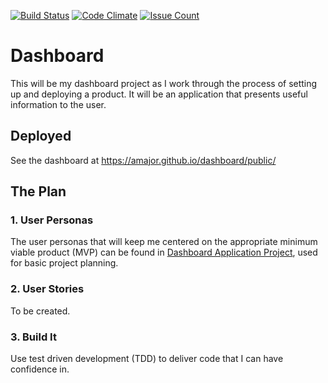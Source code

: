 [![Build Status](https://travis-ci.org/amajor/dashboard.svg?branch=master)](https://travis-ci.org/amajor/dashboard)
[![Code Climate](https://codeclimate.com/github/amajor/dashboard/badges/gpa.svg)](https://codeclimate.com/github/amajor/dashboard)
[![Issue Count](https://codeclimate.com/github/amajor/dashboard/badges/issue_count.svg)](https://codeclimate.com/github/amajor/dashboard)

# Dashboard

This will be my dashboard project as I work through the process of setting up and deploying a product. It will be an application that presents useful information to the user.

## Deployed

See the dashboard at https://amajor.github.io/dashboard/public/

## The Plan

### 1. User Personas

The user personas that will keep me centered on the appropriate minimum viable product (MVP) can be found in [Dashboard Application Project](https://github.com/amajor/dashboard/projects/1), used for basic project planning.

### 2. User Stories

To be created.

### 3. Build It

Use test driven development (TDD) to deliver code that I can have confidence in.
